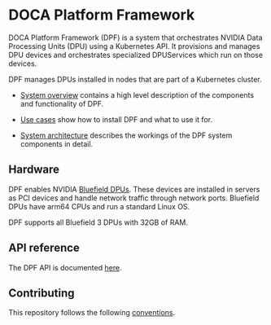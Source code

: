 # DOCA Platform Framework

DOCA Platform Framework (DPF) is a system that orchestrates NVIDIA Data Processing Units (DPU) using a Kubernetes API. It provisions and manages DPU devices and orchestrates specialized DPUServices which run on those devices.

DPF manages DPUs installed in nodes that are part of a Kubernetes cluster.

- [System overview](docs/system_overview.md) contains a high level description of the components and functionality of DPF.

- [Use cases](docs/usecases/) show how to install DPF and what to use it for.

- [System architecture](docs/system.md) describes the workings of the DPF system components in detail.

## Hardware
DPF enables NVIDIA [Bluefield DPUs](https://www.nvidia.com/en-gb/networking/products/data-processing-unit/). These devices are installed in servers as PCI devices and handle network traffic through network ports. Bluefield DPUs have arm64 CPUs and run a standard Linux OS.

DPF supports all Bluefield 3 DPUs with 32GB of RAM.

## API reference

The DPF API is documented [here](docs/api.md).

## Contributing

This repository follows the following [conventions](CONVENTIONS).